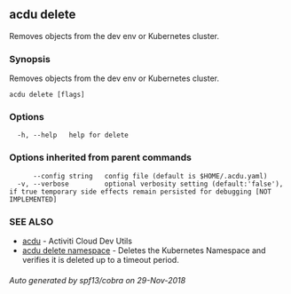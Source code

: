 ## acdu delete

Removes objects from the dev env or Kubernetes cluster.

### Synopsis

Removes objects from the dev env or Kubernetes cluster.

```
acdu delete [flags]
```

### Options

```
  -h, --help   help for delete
```

### Options inherited from parent commands

```
      --config string   config file (default is $HOME/.acdu.yaml)
  -v, --verbose         optional verbosity setting (default:'false'), if true temporary side effects remain persisted for debugging [NOT IMPLEMENTED]
```

### SEE ALSO

* [acdu](acdu.md)	 - Activiti Cloud Dev Utils
* [acdu delete namespace](acdu_delete_namespace.md)	 - Deletes the Kubernetes Namespace and verifies it is deleted up to a timeout period.

###### Auto generated by spf13/cobra on 29-Nov-2018
